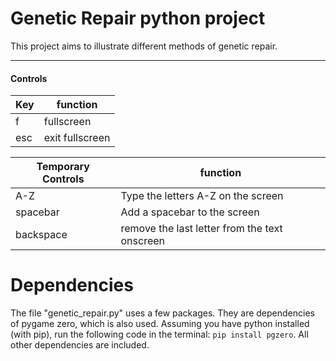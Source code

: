 # Genetic Repair python project
This project aims to illustrate different methods of genetic repair.

---
#### Controls
| Key | function |
| - | - |
|f|fullscreen|
|esc|exit fullscreen|

| Temporary Controls | function |
| - | - |
| A-Z | Type the letters A-Z on the screen |
| spacebar | Add a spacebar to the screen |
| backspace | remove the last letter from the text onscreen |

# Dependencies
The file "genetic_repair.py" uses a few packages. They are dependencies of pygame zero, which is also used. Assuming you have python installed (with pip), run the following code in the terminal: `pip install pgzero`. All other dependencies are included.
